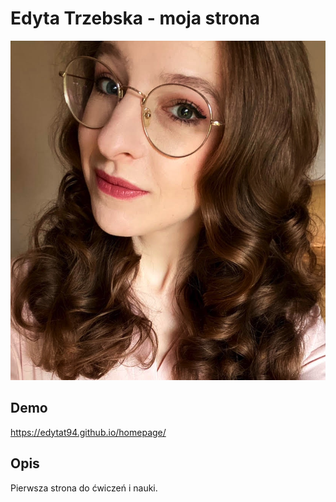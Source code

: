 # Edyta Trzebska - moja strona

![Edyta](https://github.com/EdytaT94/homepage/blob/master/images/edyta.jpg?raw=true)

## Demo

https://edytat94.github.io/homepage/

## Opis

Pierwsza strona do ćwiczeń i nauki.
